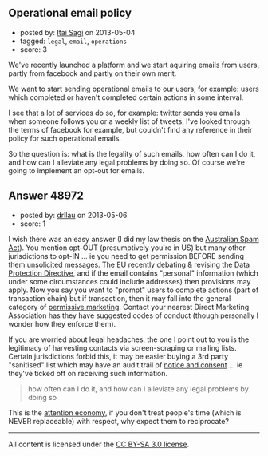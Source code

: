 ## Operational email policy

- posted by: [Itai Sagi](https://stackexchange.com/users/-1/12742-itai-sagi) on 2013-05-04
- tagged: `legal`, `email`, `operations`
- score: 3

We've recently launched a platform and we start aquiring emails from users, partly from facebook and partly on their own merit.

We want to start sending operational emails to our users, for example: users which completed or haven't completed certain actions in some interval.

I see that a lot of services do so, for example: twitter sends you emails when someone follows you or a weekly list of tweets, I've looked through the terms of facebook for example, but couldn't find any reference in their policy for such operational emails.

So the question is: what is the legality of such emails, how often can I do it, and how can I alleviate any legal problems by doing so.
Of course we're going to implement an opt-out for emails.


## Answer 48972

- posted by: [drllau](https://stackexchange.com/users/-1/26055-drllau) on 2013-05-06
- score: 1

<p>I wish there was an easy answer (I did my law thesis on the <a href="http://www.acma.gov.au/WEB/STANDARD/pc=PC_310321" rel="nofollow">Australian Spam Act</a>). You mention opt-OUT (presumptively you're in US) but many other jurisdictions to opt-IN ... ie you need to get permission BEFORE sending them unsolicited messages. The EU recently debating &amp; revising the <a href="http://en.wikipedia.org/wiki/Data_Protection_Directive" rel="nofollow">Data Protection Directive</a>,  and if the email contains "personal" information (which under some circumstances could include addresses) then provisions may apply. Now you say you want to "prompt" users to complete actions (part of transaction chain) but if transaction, then it may fall into the general category of <a href="http://en.wikipedia.org/wiki/Permission_marketing" rel="nofollow">permissive marketing</a>. Contact your nearest Direct Marketing Association has they have suggested codes of conduct (though personally I wonder how they enforce them). </p>

<p>If you are worried about legal headaches, the one I point out to you is the legitimacy of harvesting contacts via screen-scraping or mailing lists. Certain jurisdictions forbid this, it may be easier buying a 3rd party "sanitised" list which may have an audit trail of <a href="http://papers.ssrn.com/sol3/papers.cfm?abstract_id=2239099" rel="nofollow">notice and consent</a> ... ie they've ticked off on receiving such information.</p>

<blockquote>
  <p>how often can I do it, and how can I alleviate any legal problems by doing so</p>
</blockquote>

<p>This is the <a href="http://en.wikipedia.org/wiki/Attention_economy" rel="nofollow">attention economy</a>, if you don't treat people's time (which is NEVER replaceable) with respect, why expect them to reciprocate?</p>




---

All content is licensed under the [CC BY-SA 3.0 license](https://creativecommons.org/licenses/by-sa/3.0/).
